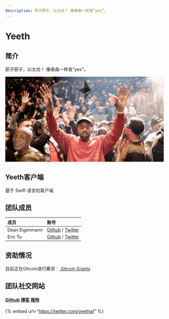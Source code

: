 ```yaml
---
description: 耶子耶子，以太坊！ 像泰森一样发“yes”。
---
```


# Yeeth

## 简介

耶子耶子，以太坊！                                                                                                                   像泰森一样发“yes”。

![](../.gitbook/assets/yeezy.jpeg)

##  Yeeth客户端

基于 Swift 语言的客户端 

## 团队成员

| 成员 | 账号 |
| :--- | :--- |
| Dean Eigenmann  | [Github](https://github.com/decanus) / [Twitter](https://twitter.com/DeanEigenmann) |
| Eric Tu | [Github](https://github.com/tueric) / [Twitter](https://twitter.com/erktu) |

## 资助情况

目前正在Gitcoin进行筹资：[ Gitcoin Grants](https://gitcoin.co/grants/41/yeeth)

## 团队社交网站

#### [Github](https://github.com/yeeth)                             [博客](https://medium.com/yeeth)                         [推特](https://twitter.com/yeethaf)

{% embed url="https://twitter.com/yeethaf" %}



